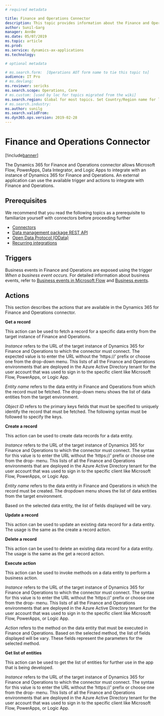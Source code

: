 ```yaml
---
# required metadata

title: Finance and Operations Connector
description: This topic provides information about the Finance and Operations Connector for Microsoft Flow and Logic Apps.
author: Sunil-Garg
manager: AnnBe
ms.date: 05/07/2019
ms.topic: article
ms.prod: 
ms.service: dynamics-ax-applications
ms.technology: 

# optional metadata

# ms.search.form:  [Operations AOT form name to tie this topic to]
audience: IT Pro
# ms.devlang: 
ms.reviewer: sericks
ms.search.scope: Operations, Core
# ms.custom: [used by loc for topics migrated from the wiki]
ms.search.region: Global for most topics. Set Country/Region name for localizations
# ms.search.industry: 
ms.author: sunilg
ms.search.validFrom:
ms.dyn365.ops.version: 2019-02-28
---
```


# Finance and Operations Connector

[!include[banner](../includes/banner.md)]

The Dynamics 365 for Finance and Operations connector allows Microsoft Flow, PowerApps, Data Integrator, and Logic Apps to integrate with an instance of Dynamics 365 for Finance and Operations. An external application can use the available trigger and actions to integrate with Finance and Operations.

## Prerequisites
We recommend that you read the following topics as a prerequisite to familiarize yourself with connectors before proceeding further

- [Connectors](https://docs.microsoft.com/en-us/connectors/) 
- [Data management package REST API](https://docs.microsoft.com/en-us/dynamics365/unified-operations/dev-itpro/data-entities/data-management-api?toc=/fin-and-ops/toc.json)
- [Open Data Protocol (OData)](https://docs.microsoft.com/en-us/dynamics365/unified-operations/dev-itpro/data-entities/odata?toc=/fin-and-ops/toc.json) 
- [Recurring integrations](https://docs.microsoft.com/en-us/dynamics365/unified-operations/dev-itpro/data-entities/recurring-integrations?toc=/fin-and-ops/toc.json) 

## Triggers
Business events in Finance and Operations are exposed using the trigger *When a business event occurs*. For detailed information about business events, refer to [Business events in Microsoft Flow](https://docs.microsoft.com/en-us/dynamics365/unified-operations/dev-itpro/business-events/business-events-flow) and [Business events](https://docs.microsoft.com/en-us/dynamics365/unified-operations/dev-itpro/business-events/home-page).

## Actions

This section describes the actions that are available in the Dynamics 365 for Finance and Operations connector.

**Get a record**

This action can be used to fetch a record for a specific data entity from the target instance of Finance and Operations.

*Instance* refers to the URL of the target instance of Dynamics 365 for Finance and Operations to which the connector must connect. The expected value is to enter the URL without the ‘https://’ prefix or choose one from the drop-down menu. This lists of all the Finance and Operations environments that are deployed in the Azure Active Directory tenant for the user account that was used to sign in to the specific client like Microsoft Flow, PowerApps, or Logic App.

*Entity name* refers to the data entity in Finance and Operations from which the record must be fetched. The drop-down menu shows the list of data entities from the target environment.

*Object ID* refers to the primary keys fields that must be specified to uniquely identify the record that must be fetched. The following syntax must be followed to specify the keys.

**Create a record**

This action can be used to create data records for a data entity.

*Instance* refers to the URL of the target instance of Dynamics 365 for Finance and Operations to which the connector must connect. The syntax for this value is to enter the URL without the ‘https://’ prefix or choose one from the drop- menu. This lists of all the Finance and Operations environments that are deployed in the Azure Active Directory tenant for the user account that was used to sign in to the specific client like Microsoft Flow, PowerApps, or Logic App.

*Entity name* refers to the data entity in Finance and Operations in which the record must be created. The dropdown menu shows the list of data entities from the target environment.

Based on the selected data entity, the list of fields displayed will be vary.

**Update a record**

This action can be used to update an existing data record for a data entity. The usage is the same as the create a record action.

**Delete a record**

This action can be used to delete an existing data record for a data entity. The usage is the same as the get a record action.

**Execute action**

This action can be used to invoke methods on a data entity to perform a business action.

*Instance* refers to the URL of the target instance of Dynamics 365 for Finance and Operations to which the connector must connect. The syntax for this value is to enter the URL without the ‘https://’ prefix or choose one from the drop- menu. This lists of all the Finance and Operations environments that are deployed in the Azure Active Directory tenant for the user account that was used to sign in to the specific client like Microsoft Flow, PowerApps, or Logic App.

*Action* refers to the method on the data entity that must be executed in Finance and Operations. Based on the selected method, the list of fields displayed will be vary. These fields represent the parameters for the selected method.

**Get list of entities**

This action can be used to get the list of entities for further use in the app that is being developed.

*Instance* refers to the URL of the target instance of Dynamics 365 for Finance and Operations to which the connector must connect. The syntax for this value is to enter the URL without the ‘https://’ prefix or choose one from the drop- menu. This lists of all the Finance and Operations environments that are deployed in the Azure Active Directory tenant for the user account that was used to sign in to the specific client like Microsoft Flow, PowerApps, or Logic App.
